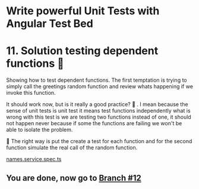 # Write powerful Unit Tests with Angular Test Bed

# 11.  Solution testing dependent functions 🤩

Showing how to test dependent functions. The first temptation is trying to simply call the greetings random function and review whats happening if we invoke this function. 

It should work now, but is it really a good practice? 🤔 . I mean because the sense of unit tests is unit test it means test functions independently what is wrong with this test is we are testing two functions instead of one, it should not happen never because if some the functions are failing we won't be able to isolate the problem. 

🤨 The right way is put the create a test for each function and for the second function simulate the real call of the random function.

[names.service.spec.ts](https://github.com/seagomezar/ng-col-angular-ut/blob/step11/src/app/names.service.spec.ts)

## You are done, now go to [Branch #12](https://github.com/seagomezar/ng-col-angular-ut/tree/step12)